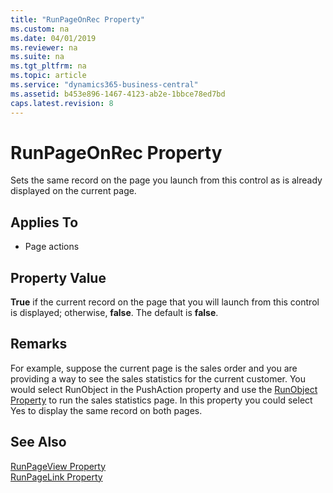 ```yaml
---
title: "RunPageOnRec Property"
ms.custom: na
ms.date: 04/01/2019
ms.reviewer: na
ms.suite: na
ms.tgt_pltfrm: na
ms.topic: article
ms.service: "dynamics365-business-central"
ms.assetid: b453e896-1467-4123-ab2e-1bbce78ed7bd
caps.latest.revision: 8
---
```


 

# RunPageOnRec Property
Sets the same record on the page you launch from this control as is already displayed on the current page.  
  
## Applies To  
  
-   Page actions  
  
## Property Value  
 **True** if the current record on the page that you will launch from this control is displayed; otherwise, **false**. The default is **false**.  
  
## Remarks  
 For example, suppose the current page is the sales order and you are providing a way to see the sales statistics for the current customer. You would select RunObject in the PushAction property and use the [RunObject Property](devenv-runobject-property.md) to run the sales statistics page. In this property you could select Yes to display the same record on both pages.  
  
## See Also  
 [RunPageView Property](devenv-runpageview-property.md)   
 [RunPageLink Property](devenv-runpagelink-property.md)